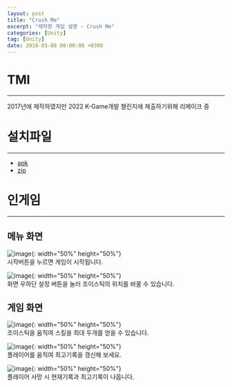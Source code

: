 ```yaml
---
layout: post
title: "Crush Me"
excerpt: "제작한 게임 설명 - Crush Me"
categories: [Unity]
tag: [Unity]
date: 2018-03-08 00:00:00 +0300
---
```


# TMI
------------
2017년에 제작하였지만 2022 K-Game개발 챌린지에 제출하기위해 리메이크 중

# 설치파일
------------
+ <a href = "/assets/download/CrushMe.apk"> apk</a><br>
+ <a href = "/assets/download/CrushMe.zip"> zip</a>

# 인게임
------------
## 메뉴 화면
![image](/assets/img/CrushMe/main.jpg){: width="50%" height="50%"}<br>
시작버튼을 누르면 게임이 시작됩니다.<br>

![image](/assets/img/CrushMe/setup.jpg){: width="50%" height="50%"}<br>
화면 우하단 설정 버튼을 눌러 조이스틱의 위치를 바꿀 수 있습니다.

## 게임 화면
![image](/assets/img/CrushMe/skill.jpg){: width="50%" height="50%"}<br>
조이스틱을 움직여 스킬을 최대 두개를 얻을 수 있습니다.

![image](/assets/img/CrushMe/ingame.jpg){: width="50%" height="50%"}<br>
플레이어를 움직여 최고기록을 갱신해 보세요.

![image](/assets/img/CrushMe/result.jpg){: width="50%" height="50%"}<br>
플레이어 사망 시 현재기록과 최고기록이 나옵니다.